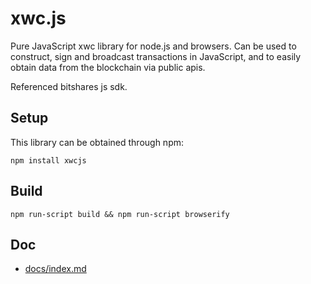 # xwc.js

Pure JavaScript xwc library for node.js and browsers. Can be used to construct, sign and broadcast transactions in JavaScript, and to easily obtain data from the blockchain via public apis.

Referenced bitshares js sdk.

## Setup

This library can be obtained through npm:

```
npm install xwcjs
```

## Build

```
npm run-script build && npm run-script browserify
```

## Doc

*   [docs/index.md](docs/index.md)
